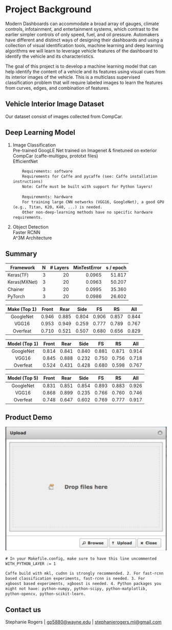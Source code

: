#  Project Background  

Modern Dashboards can accommodate a broad array of gauges, climate controls, infotainment, and entertainment systems, which contrast to the earlier simpler controls of only speed, fuel, and oil pressure. Automakers have different and distinct ways of designing their dashboards and using a collection of visual identification tools, machine learning and deep learning algorithms we will learn to leverage vehicle features of the dashboard to identify the vehicle and its characteristics. 

The goal of this project is to develop a machine learning model that can help identify the content of a vehicle and its features using visual cues from its interior images of the vehicle. This is a multiclass supervised classification problem that will require labeled images to learn the features from curves, edges, and combination of features.  

##  Vehicle Interior Image Dataset

Our dataset consist of images collected from CompCar.


##  Deep Learning Model
1.  Image Classification  
    Pre-trained GoogLE Net trained on Imagenet & finetuned on exterior CompCar (caffe-multigpu, prototxt files)    
    EfficientNet       
    
            Requirements: software  
            Requirements for Caffe and pycaffe (see: Caffe installation instructions)  
            Note: Caffe must be built with support for Python layers!  

            Requirements: hardware  
            For training large CNN networks (VGG16, GoogleNet), a good GPU (e.g., Titan, K20, K40, ...) is needed.  
            Other non-deep-learning methods have no specific hardware requirements.     

2.  Object Detection  
    Faster RCNN   
    A^3M Architecture    


 
## Summary  

| Framework    | N | # Layers | MinTestError | s / epoch |
|--------------|--:|---------:|-------------:|----------:|
| Keras(TF)    | 3 | 20       | 0.0965       | 51.817    |
| Keras(MXNet) | 3 | 20       | 0.0963       | 50.207    |
| Chainer      | 3 | 20       | 0.0995       | 35.360    |
| PyTorch      | 3 | 20       | 0.0986       | 26.602    |  


|Make (Top 1)   |   Front   |   Rear    |   Side    |   FS      |   RS      |   All     |
|:-------------:|:---------:|:---------:|:---------:|:---------:|:---------:|:---------:|
|GoogleNet      |   0.946   |   0.885   |   0.804   |   0.906   |   0.857   |   0.844   |
|VGG16          |   0.953   |   0.949   |   0.259   |   0.777   |   0.789   |   0.767   |
|Overfeat       |   0.710   |   0.521   |   0.507   |   0.680   |   0.656   |   0.829   |

|Model (Top 1)  |   Front   |   Rear    |   Side    |   FS      |   RS      |   All     |
|:-------------:|:---------:|:---------:|:---------:|:---------:|:---------:|:---------:|
|GoogleNet      |   0.814   |   0.841   |   0.840   |   0.881   |   0.871   |   0.914   |
|VGG16          |   0.845   |   0.888   |   0.232   |   0.750   |   0.756   |   0.718   |
|Overfeat       |   0.524   |   0.431   |   0.428   |   0.680   |   0.598   |   0.767   |

|Model (Top 5)  |   Front   |   Rear    |   Side    |   FS      |   RS      |   All     |
|:-------------:|:---------:|:---------:|:---------:|:---------:|:---------:|:---------:|
|GoogleNet      |   0.831   |   0.851   |   0.854   |   0.893   |   0.883   |   0.926   |
|VGG16          |   0.868   |   0.899   |   0.235   |   0.766   |   0.760   |   0.746   |
|Overfeat       |   0.748   |   0.647   |   0.602   |   0.769   |   0.777   |   0.917   |

##  Product Demo    
![Alt text](https://github.com/StephanieRogers-ML/deep-learning_vehicle-dashboard/blob/master/Sample_Data/uploadbox.png)


```make
# In your Makefile.config, make sure to have this line uncommented
WITH_PYTHON_LAYER := 1
```
    Caffe build with mkl, cudnn is strongly recommended. 2. For fast-rcnn based classification experiments, fast-rcnn is needed. 3. For     xgboost based experiments, xgboost is needed. 4. Python packages you might not have: python-numpy, python-scipy, python-matplotlib,     python-opencv, python-scikit-learn.

##  Contact us  

Stephanie Rogers | gp5880@wayne.edu  | stephanierogers.ml@gmail.com


